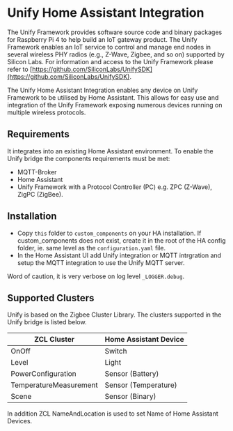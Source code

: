 # Unify Home Assistant Integration

The Unify Framework provides software source code and binary packages for Raspberry Pi 4 to help build an IoT gateway product. The Unify Framework enables an IoT service to control and manage end nodes in several wireless PHY radios (e.g., Z-Wave, Zigbee, and so on) supported by Silicon Labs. For information and access to the Unify Framework please refer to [https://github.com/SiliconLabs/UnifySDK](https://github.com/SiliconLabs/UnifySDK).

The Unify Home Assistant Integration enables any device on Unify Framework to be utilised by Home Assistant.
This allows for easy use and integration of the Unify Framework exposing numerous devices running on multiple wireless protocols.

## Requirements

It integrates into an existing Home Assistant environment.
To enable the Unify bridge the components requirements must be met:

* MQTT-Broker
* Home Assistant
* Unify Framework with a Protocol Controller (PC) e.g. ZPC (Z-Wave), ZigPC (ZigBee).

## Installation

* Copy `this` folder to `custom_components` on your HA installation. If custom_components does not exist, create it in the root of the HA config folder, ie. same level as the `configuration.yaml` file.
* In the Home Assistant UI add Unify integration or MQTT intrgration and setup the MQTT integration to use the Unify MQTT server.

Word of caution, it is very verbose on log level `_LOGGER.debug`.

## Supported Clusters

Unify is based on the Zigbee Cluster Library. The clusters supported in the Unify bridge is listed below.

| ZCL Cluster            | Home Assistant Device |
| ---------------------- | --------------------- |
| OnOff                  | Switch                |
| Level                  | Light                 |
| PowerConfiguration     | Sensor (Battery)      |
| TemperatureMeasurement | Sensor (Temperature)  |
| Scene                  | Sensor (Binary)       |

In addition ZCL NameAndLocation is used to set Name of Home Assistant Devices.
